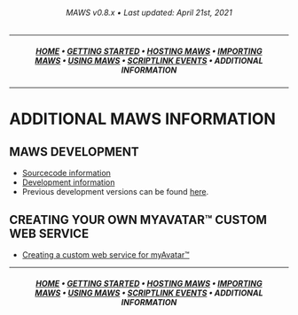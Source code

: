 ﻿<!--
  Software manual template (b210104)
  https://github.com/APrettyCoolProgram/my-development-environment/tree/master/templates/documentation
-->
<h6 align="center">

  MAWS v0.8.x&nbsp;&bull;&nbsp;Last updated: April 21st, 2021

</h6>

***

<h5 align="center">

  [HOME](manual.md)&nbsp;&bull;&nbsp;[GETTING STARTED](manual-getting-started.md)&nbsp;&bull;&nbsp;[HOSTING MAWS](manual-hosting-maws.md)&nbsp;&bull;&nbsp;[IMPORTING MAWS](manual-importing-maws.md)&nbsp;&bull;&nbsp;[USING MAWS](manual-using-maws.md)&nbsp;&bull;&nbsp;[SCRIPTLINK EVENTS](manual-scriptlink-events.md)&nbsp;&bull;&nbsp;ADDITIONAL INFORMATION

</h5>

***

# ADDITIONAL MAWS INFORMATION
## MAWS DEVELOPMENT
* [Sourcecode information](../../src/Resources/Dev/sourcecode-information.md)
* [Development information](../../src/Resources/Dev/development-information.md)
* Previous development versions can be found [here](../../dev/).

## CREATING YOUR OWN MYAVATAR™ CUSTOM WEB SERVICE
* [Creating a custom web service for myAvatar™](manual-custom-myavatar-web-services.md)

***

<h5 align="center">

  [HOME](manual.md)&nbsp;&bull;&nbsp;[GETTING STARTED](manual-getting-started.md)&nbsp;&bull;&nbsp;[HOSTING MAWS](manual-hosting-maws.md)&nbsp;&bull;&nbsp;[IMPORTING MAWS](manual-importing-maws.md)&nbsp;&bull;&nbsp;[USING MAWS](manual-using-maws.md)&nbsp;&bull;&nbsp;[SCRIPTLINK EVENTS](manual-scriptlink-events.md)&nbsp;&bull;&nbsp;ADDITIONAL INFORMATION

</h5>
